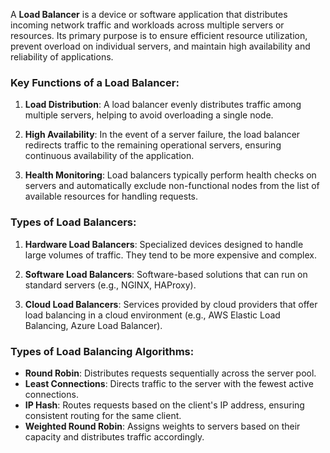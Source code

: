 A **Load Balancer** is a device or software application that distributes incoming network traffic and workloads across multiple servers or resources. Its primary purpose is to ensure efficient resource utilization, prevent overload on individual servers, and maintain high availability and reliability of applications.

### Key Functions of a Load Balancer:

1. **Load Distribution**: A load balancer evenly distributes traffic among multiple servers, helping to avoid overloading a single node.

2. **High Availability**: In the event of a server failure, the load balancer redirects traffic to the remaining operational servers, ensuring continuous availability of the application.

3. **Health Monitoring**: Load balancers typically perform health checks on servers and automatically exclude non-functional nodes from the list of available resources for handling requests.

### Types of Load Balancers:

1. **Hardware Load Balancers**: Specialized devices designed to handle large volumes of traffic. They tend to be more expensive and complex.

2. **Software Load Balancers**: Software-based solutions that can run on standard servers (e.g., NGINX, HAProxy).

3. **Cloud Load Balancers**: Services provided by cloud providers that offer load balancing in a cloud environment (e.g., AWS Elastic Load Balancing, Azure Load Balancer).

### Types of Load Balancing Algorithms:

- **Round Robin**: Distributes requests sequentially across the server pool.
- **Least Connections**: Directs traffic to the server with the fewest active connections.
- **IP Hash**: Routes requests based on the client's IP address, ensuring consistent routing for the same client.
- **Weighted Round Robin**: Assigns weights to servers based on their capacity and distributes traffic accordingly.